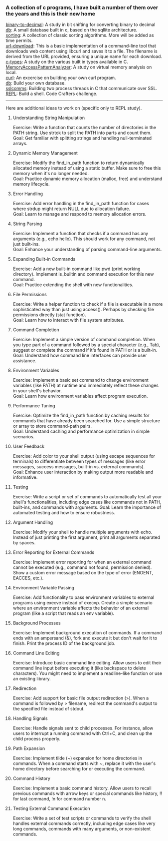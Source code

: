 ### A collection of c programs, I have built a number of them over the years and this is their new home

[binary-to-decimal](./binary-to-decimal):  A study in bit shifting for converting binary to decimal  
[db](./db):  A small database built in c, based on the sqllite architecture.  
[sorting](./sorting/): A collection of classic sorting algorithms.  More will be added as time permits.   
[url-download](./sorting/): This is a basic implementation of a command-line tool that downloads web content using libcurl and saves it to a file. The filename is derived from the URL provided, ensuring a unique name for each download.  
[c-types](./c-types): A study on the various built in types available in C.  
[MemoryAccessPatternAnalyzer](./MemoryAccessPatternAnalyzer): A study on virtual memory analysis on local.  
[curl](./curl): An excercise on building your own curl program.  
[db](./db):  Build your own database.   
[sslcomms](./sslcomms): Building two process threads in C that communicate over SSL. 
[REPL](./REPL): Build a shell.  Code Crafters challenge.

---

Here are additional ideas to work on (specific only to REPL study).

1. Understanding String Manipulation

    Exercise: Write a function that counts the number of directories in the PATH string. Use strtok to split the PATH into parts and count them.  
    Goal: Get familiar with splitting strings and handling null-terminated arrays.


2. Dynamic Memory Management

    Exercise: Modify the find_in_path function to return dynamically allocated memory instead of using a static buffer. Make sure to free this memory when it's no longer needed.  
    Goal: Practice dynamic memory allocation (malloc, free) and understand memory lifecycle.


3. Error Handling

    Exercise: Add error handling in the find_in_path function for cases where strdup might return NULL due to allocation failure.  
    Goal: Learn to manage and respond to memory allocation errors.


4. String Parsing

    Exercise: Implement a function that checks if a command has any arguments (e.g., echo hello). This should work for any command, not just built-ins.  
    Goal: Enhance your understanding of parsing command-line arguments.


5. Expanding Built-in Commands

    Exercise: Add a new built-in command like pwd (print working directory). Implement is_builtin and command execution for this new command.  
    Goal: Practice extending the shell with new functionalities.


6. File Permissions

    Exercise: Write a helper function to check if a file is executable in a more sophisticated way than just using access(). Perhaps by checking file permissions directly (stat function).  
    Goal: Learn how to interact with file system attributes.


7. Command Completion

    Exercise: Implement a simple version of command completion. When you type part of a command followed by a special character (e.g., Tab), suggest or complete the command if it's found in PATH or is a built-in.  
    Goal: Understand how command line interfaces can provide user assistance.


8. Environment Variables

    Exercise: Implement a basic set command to change environment variables (like PATH) at runtime and immediately reflect these changes in your shell's behavior.  
    Goal: Learn how environment variables affect program execution.


9. Performance Tuning

    Exercise: Optimize the find_in_path function by caching results for commands that have already been searched for. Use a simple structure or array to store command-path pairs.  
    Goal: Understand caching and performance optimization in simple scenarios.


10. User Feedback

    Exercise: Add color to your shell output (using escape sequences for terminals) to differentiate between types of messages (like error messages, success messages, built-in vs. external commands).  
    Goal: Enhance user interaction by making output more readable and informative.


11. Testing

    Exercise: Write a script or set of commands to automatically test all your shell's functionalities, including edge cases like commands not in PATH, built-ins, and commands with arguments.
    Goal: Learn the importance of automated testing and how to ensure robustness.

12. Argument Handling

    Exercise: Modify your shell to handle multiple arguments with echo. Instead of just printing the first argument, print all arguments separated by spaces.


13. Error Reporting for External Commands

    Exercise: Implement error reporting for when an external command cannot be executed (e.g., command not found, permission denied). Show a custom error message based on the type of error (ENOENT, EACCES, etc.).


14. Environment Variable Passing

    Exercise: Add functionality to pass environment variables to external programs using execve instead of execvp. Create a simple scenario where an environment variable affects the behavior of an external program (like a script that reads an env variable).


15. Background Processes

    Exercise: Implement background execution of commands. If a command ends with an ampersand (&), fork and execute it but don't wait for it to finish. Print the process ID of the background job.


16. Command Line Editing

    Exercise: Introduce basic command line editing. Allow users to edit their command line input before executing it (like backspace to delete characters). You might need to implement a readline-like function or use an existing library.


17. Redirection

    Exercise: Add support for basic file output redirection (>). When a command is followed by > filename, redirect the command's output to the specified file instead of stdout.


18. Handling Signals

    Exercise: Handle signals sent to child processes. For instance, allow users to interrupt a running command with Ctrl+C, and clean up the child process properly.


19. Path Expansion

    Exercise: Implement tilde (~) expansion for home directories in commands. When a command starts with ~, replace it with the user's home directory before searching for or executing the command.


20. Command History

    Exercise: Implement a basic command history. Allow users to recall previous commands with arrow keys or special commands like history, !! for last command, !n for command number n.


21. Testing External Command Execution

    Exercise: Write a set of test scripts or commands to verify the shell handles external commands correctly, including edge cases like very long commands, commands with many arguments, or non-existent commands.


